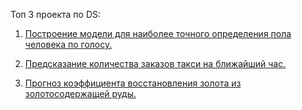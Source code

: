 Топ 3 проекта по DS:

1. [Построение модели для наиболее точного определения пола человека по голосу. ](https://clc.to/T3Zhpg)

2. [Предсказание количества заказов такси на ближайший час.](https://to.click/hub/links/shorts/19038885)

3. [Прогноз коэффициента восстановления золота из золотосодержащей руды.](https://clc.to/WRgbuQ)
